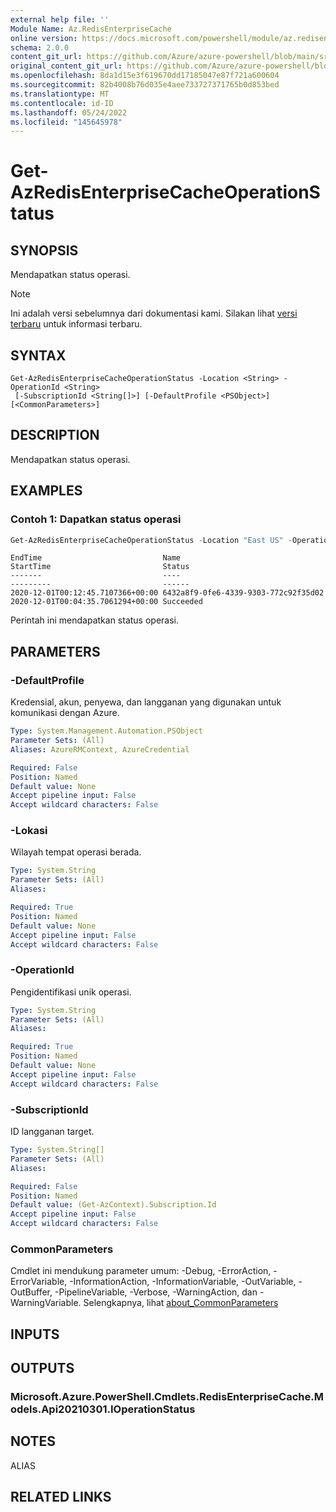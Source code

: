 ```yaml
---
external help file: ''
Module Name: Az.RedisEnterpriseCache
online version: https://docs.microsoft.com/powershell/module/az.redisenterprisecache/get-azredisenterprisecacheoperationstatus
schema: 2.0.0
content_git_url: https://github.com/Azure/azure-powershell/blob/main/src/RedisEnterpriseCache/help/Get-AzRedisEnterpriseCacheOperationStatus.md
original_content_git_url: https://github.com/Azure/azure-powershell/blob/main/src/RedisEnterpriseCache/help/Get-AzRedisEnterpriseCacheOperationStatus.md
ms.openlocfilehash: 8da1d15e3f619670dd17185047e87f721a600604
ms.sourcegitcommit: 82b4008b76d035e4aee733727371765b0d853bed
ms.translationtype: MT
ms.contentlocale: id-ID
ms.lasthandoff: 05/24/2022
ms.locfileid: "145645978"
---
```

# Get-AzRedisEnterpriseCacheOperationStatus

## SYNOPSIS
Mendapatkan status operasi.

> [!NOTE]
>Ini adalah versi sebelumnya dari dokumentasi kami. Silakan lihat [versi terbaru](/powershell/module/az.redisenterprisecache/get-azredisenterprisecacheoperationstatus) untuk informasi terbaru.

## SYNTAX

```
Get-AzRedisEnterpriseCacheOperationStatus -Location <String> -OperationId <String>
 [-SubscriptionId <String[]>] [-DefaultProfile <PSObject>] [<CommonParameters>]
```

## DESCRIPTION
Mendapatkan status operasi.

## EXAMPLES

### Contoh 1: Dapatkan status operasi
```powershell
Get-AzRedisEnterpriseCacheOperationStatus -Location "East US" -OperationId "6432a8f9-0fe6-4339-9303-772c92f35d02"
```

```output
EndTime                           Name                                 StartTime                         Status
-------                           ----                                 ---------                         ------
2020-12-01T00:12:45.7107366+00:00 6432a8f9-0fe6-4339-9303-772c92f35d02 2020-12-01T00:04:35.7061294+00:00 Succeeded

```

Perintah ini mendapatkan status operasi.

## PARAMETERS

### -DefaultProfile
Kredensial, akun, penyewa, dan langganan yang digunakan untuk komunikasi dengan Azure.

```yaml
Type: System.Management.Automation.PSObject
Parameter Sets: (All)
Aliases: AzureRMContext, AzureCredential

Required: False
Position: Named
Default value: None
Accept pipeline input: False
Accept wildcard characters: False
```

### -Lokasi
Wilayah tempat operasi berada.

```yaml
Type: System.String
Parameter Sets: (All)
Aliases:

Required: True
Position: Named
Default value: None
Accept pipeline input: False
Accept wildcard characters: False
```

### -OperationId
Pengidentifikasi unik operasi.

```yaml
Type: System.String
Parameter Sets: (All)
Aliases:

Required: True
Position: Named
Default value: None
Accept pipeline input: False
Accept wildcard characters: False
```

### -SubscriptionId
ID langganan target.

```yaml
Type: System.String[]
Parameter Sets: (All)
Aliases:

Required: False
Position: Named
Default value: (Get-AzContext).Subscription.Id
Accept pipeline input: False
Accept wildcard characters: False
```

### CommonParameters
Cmdlet ini mendukung parameter umum: -Debug, -ErrorAction, -ErrorVariable, -InformationAction, -InformationVariable, -OutVariable, -OutBuffer, -PipelineVariable, -Verbose, -WarningAction, dan -WarningVariable. Selengkapnya, lihat [about_CommonParameters](http://go.microsoft.com/fwlink/?LinkID=113216)

## INPUTS

## OUTPUTS

### Microsoft.Azure.PowerShell.Cmdlets.RedisEnterpriseCache.Models.Api20210301.IOperationStatus

## NOTES

ALIAS

## RELATED LINKS

